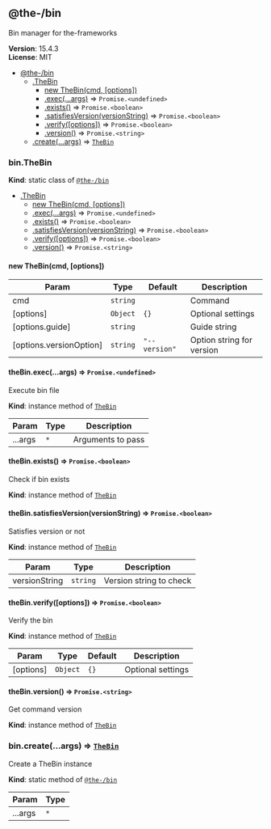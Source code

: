 <!--- Code generated by @the-/script-doc. DO NOT EDIT. -->

<a name="module_@the-/bin"></a>

## @the-/bin
Bin manager for the-frameworks

**Version**: 15.4.3  
**License**: MIT  

* [@the-/bin](#module_@the-/bin)
    * [.TheBin](#module_@the-/bin.TheBin)
        * [new TheBin(cmd, [options])](#new_module_@the-/bin.TheBin_new)
        * [.exec(...args)](#module_@the-/bin.TheBin+exec) ⇒ <code>Promise.&lt;undefined&gt;</code>
        * [.exists()](#module_@the-/bin.TheBin+exists) ⇒ <code>Promise.&lt;boolean&gt;</code>
        * [.satisfiesVersion(versionString)](#module_@the-/bin.TheBin+satisfiesVersion) ⇒ <code>Promise.&lt;boolean&gt;</code>
        * [.verify([options])](#module_@the-/bin.TheBin+verify) ⇒ <code>Promise.&lt;boolean&gt;</code>
        * [.version()](#module_@the-/bin.TheBin+version) ⇒ <code>Promise.&lt;string&gt;</code>
    * [.create(...args)](#module_@the-/bin.create) ⇒ [<code>TheBin</code>](#module_@the-/bin.TheBin)

<a name="module_@the-/bin.TheBin"></a>

### bin.TheBin
**Kind**: static class of [<code>@the-/bin</code>](#module_@the-/bin)  

* [.TheBin](#module_@the-/bin.TheBin)
    * [new TheBin(cmd, [options])](#new_module_@the-/bin.TheBin_new)
    * [.exec(...args)](#module_@the-/bin.TheBin+exec) ⇒ <code>Promise.&lt;undefined&gt;</code>
    * [.exists()](#module_@the-/bin.TheBin+exists) ⇒ <code>Promise.&lt;boolean&gt;</code>
    * [.satisfiesVersion(versionString)](#module_@the-/bin.TheBin+satisfiesVersion) ⇒ <code>Promise.&lt;boolean&gt;</code>
    * [.verify([options])](#module_@the-/bin.TheBin+verify) ⇒ <code>Promise.&lt;boolean&gt;</code>
    * [.version()](#module_@the-/bin.TheBin+version) ⇒ <code>Promise.&lt;string&gt;</code>

<a name="new_module_@the-/bin.TheBin_new"></a>

#### new TheBin(cmd, [options])

| Param | Type | Default | Description |
| --- | --- | --- | --- |
| cmd | <code>string</code> |  | Command |
| [options] | <code>Object</code> | <code>{}</code> | Optional settings |
| [options.guide] | <code>string</code> |  | Guide string |
| [options.versionOption] | <code>string</code> | <code>&quot;--version&quot;</code> | Option string for version |

<a name="module_@the-/bin.TheBin+exec"></a>

#### theBin.exec(...args) ⇒ <code>Promise.&lt;undefined&gt;</code>
Execute bin file

**Kind**: instance method of [<code>TheBin</code>](#module_@the-/bin.TheBin)  

| Param | Type | Description |
| --- | --- | --- |
| ...args | <code>\*</code> | Arguments to pass |

<a name="module_@the-/bin.TheBin+exists"></a>

#### theBin.exists() ⇒ <code>Promise.&lt;boolean&gt;</code>
Check if bin exists

**Kind**: instance method of [<code>TheBin</code>](#module_@the-/bin.TheBin)  
<a name="module_@the-/bin.TheBin+satisfiesVersion"></a>

#### theBin.satisfiesVersion(versionString) ⇒ <code>Promise.&lt;boolean&gt;</code>
Satisfies version or not

**Kind**: instance method of [<code>TheBin</code>](#module_@the-/bin.TheBin)  

| Param | Type | Description |
| --- | --- | --- |
| versionString | <code>string</code> | Version string to check |

<a name="module_@the-/bin.TheBin+verify"></a>

#### theBin.verify([options]) ⇒ <code>Promise.&lt;boolean&gt;</code>
Verify the bin

**Kind**: instance method of [<code>TheBin</code>](#module_@the-/bin.TheBin)  

| Param | Type | Default | Description |
| --- | --- | --- | --- |
| [options] | <code>Object</code> | <code>{}</code> | Optional settings |

<a name="module_@the-/bin.TheBin+version"></a>

#### theBin.version() ⇒ <code>Promise.&lt;string&gt;</code>
Get command version

**Kind**: instance method of [<code>TheBin</code>](#module_@the-/bin.TheBin)  
<a name="module_@the-/bin.create"></a>

### bin.create(...args) ⇒ [<code>TheBin</code>](#module_@the-/bin.TheBin)
Create a TheBin instance

**Kind**: static method of [<code>@the-/bin</code>](#module_@the-/bin)  

| Param | Type |
| --- | --- |
| ...args | <code>\*</code> |
